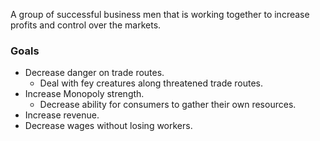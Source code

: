 A group of successful business men that is working together to increase profits and control over the markets.

### Goals
- Decrease danger on trade routes.
	- Deal with fey creatures along threatened trade routes.
- Increase Monopoly strength.
	- Decrease ability for consumers to gather their own resources.
- Increase revenue.
- Decrease wages without losing workers.